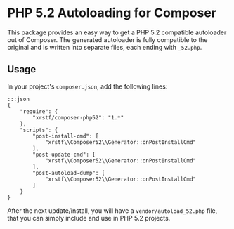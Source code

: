 PHP 5.2 Autoloading for Composer
================================

This package provides an easy way to get a PHP 5.2 compatible autoloader out of Composer. The generated autoloader is fully compatible to the original and is written into separate files, each ending with `_52.php`.

Usage
-----

In your project's `composer.json`, add the following lines:

    :::json
    {
        "require": {
            "xrstf/composer-php52": "1.*"
        },
        "scripts": {
            "post-install-cmd": [
                "xrstf\\Composer52\\Generator::onPostInstallCmd"
            ],
            "post-update-cmd": [
                "xrstf\\Composer52\\Generator::onPostInstallCmd"
            ],
            "post-autoload-dump": [
                "xrstf\\Composer52\\Generator::onPostInstallCmd"
            ]
        }
    }

After the next update/install, you will have a `vendor/autoload_52.php` file, that you can simply include and use in PHP 5.2 projects.
